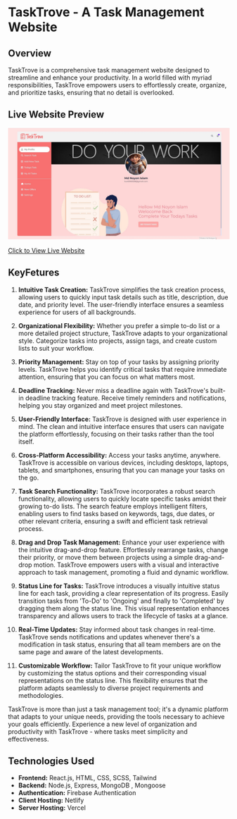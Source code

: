 #  TaskTrove - A Task Management Website

## Overview 
TaskTrove is a comprehensive task management website designed to streamline and enhance your productivity. In a world filled with myriad responsibilities, TaskTrove empowers users to effortlessly create, organize, and prioritize tasks, ensuring that no detail is overlooked.

## Live Website Preview
[![Project Screenshot](https://github.com/Nahid4306053/TaskTrove-Client/blob/main/public/full_web_preview.jpg)](https://dotasktrove.netlify.app/)

[Click to View Live Website](https://dotasktrove.netlify.app/)


## KeyFetures

1. **Intuitive Task Creation:** TaskTrove simplifies the task creation process, allowing users to quickly input task details such as title, description, due date, and priority level. The user-friendly interface ensures a seamless experience for users of all backgrounds.

2. **Organizational Flexibility:** Whether you prefer a simple to-do list or a more detailed project structure, TaskTrove adapts to your organizational style. Categorize tasks into projects, assign tags, and create custom lists to suit your workflow.

3. **Priority Management:** Stay on top of your tasks by assigning priority levels. TaskTrove helps you identify critical tasks that require immediate attention, ensuring that you can focus on what matters most.


5. **Deadline Tracking:** Never miss a deadline again with TaskTrove's built-in deadline tracking feature. Receive timely reminders and notifications, helping you stay organized and meet project milestones.

7. **User-Friendly Interface:** TaskTrove is designed with user experience in mind. The clean and intuitive interface ensures that users can navigate the platform effortlessly, focusing on their tasks rather than the tool itself.

8. **Cross-Platform Accessibility:** Access your tasks anytime, anywhere. TaskTrove is accessible on various devices, including desktops, laptops, tablets, and smartphones, ensuring that you can manage your tasks on the go.

9. **Task Search Functionality:** TaskTrove incorporates a robust search functionality, allowing users to quickly locate specific tasks amidst their growing to-do lists. The search feature employs intelligent filters, enabling users to find tasks based on keywords, tags, due dates, or other relevant criteria, ensuring a swift and efficient task retrieval process.

10. **Drag and Drop Task Management:** Enhance your user experience with the intuitive drag-and-drop feature. Effortlessly rearrange tasks, change their priority, or move them between projects using a simple drag-and-drop motion. TaskTrove empowers users with a visual and interactive approach to task management, promoting a fluid and dynamic workflow.

11. **Status Line for Tasks:** TaskTrove introduces a visually intuitive status line for each task, providing a clear representation of its progress. Easily transition tasks from 'To-Do' to 'Ongoing' and finally to 'Completed' by dragging them along the status line. This visual representation enhances transparency and allows users to track the lifecycle of tasks at a glance.

12. **Real-Time Updates:** Stay informed about task changes in real-time. TaskTrove sends notifications and updates whenever there's a modification in task status, ensuring that all team members are on the same page and aware of the latest developments.

13. **Customizable Workflow:** Tailor TaskTrove to fit your unique workflow by customizing the status options and their corresponding visual representations on the status line. This flexibility ensures that the platform adapts seamlessly to diverse project requirements and methodologies.

TaskTrove is more than just a task management tool; it's a dynamic platform that adapts to your unique needs, providing the tools necessary to achieve your goals efficiently. Experience a new level of organization and productivity with TaskTrove - where tasks meet simplicity and effectiveness.

## Technologies Used
- **Frontend:** React.js, HTML, CSS, SCSS, Tailwind
- **Backend:** Node.js, Express, MongoDB , Mongoose
- **Authentication:** Firebase Authentication
- **Client Hosting:** Netlify
- **Server Hosting:** Vercel
